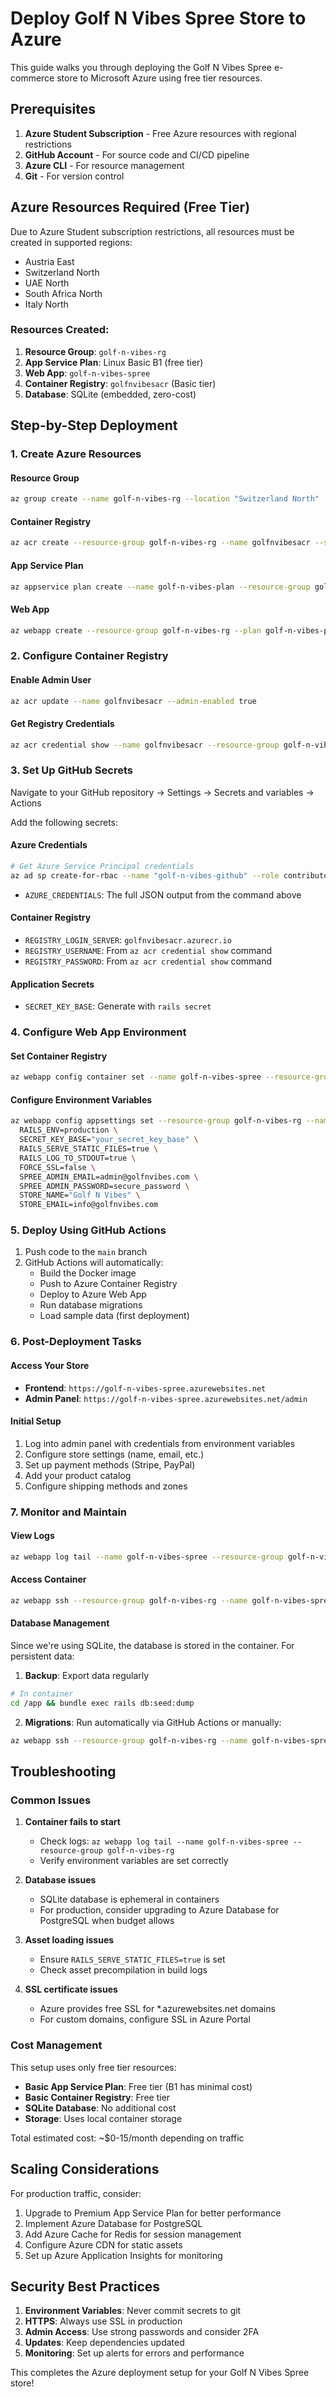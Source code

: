 # Deploy Golf N Vibes Spree Store to Azure

This guide walks you through deploying the Golf N Vibes Spree e-commerce store to Microsoft Azure using free tier resources.

## Prerequisites

1. **Azure Student Subscription** - Free Azure resources with regional restrictions
2. **GitHub Account** - For source code and CI/CD pipeline
3. **Azure CLI** - For resource management
4. **Git** - For version control

## Azure Resources Required (Free Tier)

Due to Azure Student subscription restrictions, all resources must be created in supported regions:
- Austria East
- Switzerland North
- UAE North
- South Africa North
- Italy North

### Resources Created:
1. **Resource Group**: `golf-n-vibes-rg`
2. **App Service Plan**: Linux Basic B1 (free tier)
3. **Web App**: `golf-n-vibes-spree`
4. **Container Registry**: `golfnvibesacr` (Basic tier)
5. **Database**: SQLite (embedded, zero-cost)

## Step-by-Step Deployment

### 1. Create Azure Resources

#### Resource Group
```bash
az group create --name golf-n-vibes-rg --location "Switzerland North"
```

#### Container Registry
```bash
az acr create --resource-group golf-n-vibes-rg --name golfnvibesacr --sku Basic --location "Switzerland North"
```

#### App Service Plan
```bash
az appservice plan create --name golf-n-vibes-plan --resource-group golf-n-vibes-rg --location "Switzerland North" --sku B1 --is-linux
```

#### Web App
```bash
az webapp create --resource-group golf-n-vibes-rg --plan golf-n-vibes-plan --name golf-n-vibes-spree --deployment-container-image-name golfnvibesacr.azurecr.io/spree-golf:latest
```

### 2. Configure Container Registry

#### Enable Admin User
```bash
az acr update --name golfnvibesacr --admin-enabled true
```

#### Get Registry Credentials
```bash
az acr credential show --name golfnvibesacr --resource-group golf-n-vibes-rg
```

### 3. Set Up GitHub Secrets

Navigate to your GitHub repository → Settings → Secrets and variables → Actions

Add the following secrets:

#### Azure Credentials
```bash
# Get Azure Service Principal credentials
az ad sp create-for-rbac --name "golf-n-vibes-github" --role contributor --scopes /subscriptions/{subscription-id}/resourceGroups/golf-n-vibes-rg --sdk-auth
```

- `AZURE_CREDENTIALS`: The full JSON output from the command above

#### Container Registry
- `REGISTRY_LOGIN_SERVER`: `golfnvibesacr.azurecr.io`
- `REGISTRY_USERNAME`: From `az acr credential show` command
- `REGISTRY_PASSWORD`: From `az acr credential show` command

#### Application Secrets
- `SECRET_KEY_BASE`: Generate with `rails secret`

### 4. Configure Web App Environment

#### Set Container Registry
```bash
az webapp config container set --name golf-n-vibes-spree --resource-group golf-n-vibes-rg --docker-custom-image-name golfnvibesacr.azurecr.io/spree-golf:latest --docker-registry-server-url https://golfnvibesacr.azurecr.io --docker-registry-server-user [username] --docker-registry-server-password [password]
```

#### Configure Environment Variables
```bash
az webapp config appsettings set --resource-group golf-n-vibes-rg --name golf-n-vibes-spree --settings \
  RAILS_ENV=production \
  SECRET_KEY_BASE="your_secret_key_base" \
  RAILS_SERVE_STATIC_FILES=true \
  RAILS_LOG_TO_STDOUT=true \
  FORCE_SSL=false \
  SPREE_ADMIN_EMAIL=admin@golfnvibes.com \
  SPREE_ADMIN_PASSWORD=secure_password \
  STORE_NAME="Golf N Vibes" \
  STORE_EMAIL=info@golfnvibes.com
```

### 5. Deploy Using GitHub Actions

1. Push code to the `main` branch
2. GitHub Actions will automatically:
   - Build the Docker image
   - Push to Azure Container Registry
   - Deploy to Azure Web App
   - Run database migrations
   - Load sample data (first deployment)

### 6. Post-Deployment Tasks

#### Access Your Store
- **Frontend**: `https://golf-n-vibes-spree.azurewebsites.net`
- **Admin Panel**: `https://golf-n-vibes-spree.azurewebsites.net/admin`

#### Initial Setup
1. Log into admin panel with credentials from environment variables
2. Configure store settings (name, email, etc.)
3. Set up payment methods (Stripe, PayPal)
4. Add your product catalog
5. Configure shipping methods and zones

### 7. Monitor and Maintain

#### View Logs
```bash
az webapp log tail --name golf-n-vibes-spree --resource-group golf-n-vibes-rg
```

#### Access Container
```bash
az webapp ssh --resource-group golf-n-vibes-rg --name golf-n-vibes-spree
```

#### Database Management
Since we're using SQLite, the database is stored in the container. For persistent data:

1. **Backup**: Export data regularly
```bash
# In container
cd /app && bundle exec rails db:seed:dump
```

2. **Migrations**: Run automatically via GitHub Actions or manually:
```bash
az webapp ssh --resource-group golf-n-vibes-rg --name golf-n-vibes-spree --instance 0 "cd /app && bundle exec rails db:migrate"
```

## Troubleshooting

### Common Issues

1. **Container fails to start**
   - Check logs: `az webapp log tail --name golf-n-vibes-spree --resource-group golf-n-vibes-rg`
   - Verify environment variables are set correctly

2. **Database issues**
   - SQLite database is ephemeral in containers
   - For production, consider upgrading to Azure Database for PostgreSQL when budget allows

3. **Asset loading issues**
   - Ensure `RAILS_SERVE_STATIC_FILES=true` is set
   - Check asset precompilation in build logs

4. **SSL certificate issues**
   - Azure provides free SSL for *.azurewebsites.net domains
   - For custom domains, configure SSL in Azure Portal

### Cost Management

This setup uses only free tier resources:
- **Basic App Service Plan**: Free tier (B1 has minimal cost)
- **Basic Container Registry**: Free tier
- **SQLite Database**: No additional cost
- **Storage**: Uses local container storage

Total estimated cost: ~$0-15/month depending on traffic

## Scaling Considerations

For production traffic, consider:
1. Upgrade to Premium App Service Plan for better performance
2. Implement Azure Database for PostgreSQL
3. Add Azure Cache for Redis for session management
4. Configure Azure CDN for static assets
5. Set up Azure Application Insights for monitoring

## Security Best Practices

1. **Environment Variables**: Never commit secrets to git
2. **HTTPS**: Always use SSL in production
3. **Admin Access**: Use strong passwords and consider 2FA
4. **Updates**: Keep dependencies updated
5. **Monitoring**: Set up alerts for errors and performance

This completes the Azure deployment setup for your Golf N Vibes Spree store!
